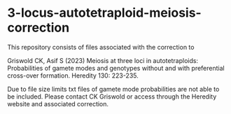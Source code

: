 # 3-locus-autotetraploid-meiosis-correction

This repository consists of files associated with the correction to

Griswold CK, Asif S (2023) Meiosis at three loci in autotetraploids: Probabilities of gamete modes and genotypes without and with preferential cross-over formation. Heredity 130: 223-235.

Due to file size limits txt files of gamete mode probabilities are not able to be included.  Please contact CK Griswold or access through the Heredity website and associated correction.
